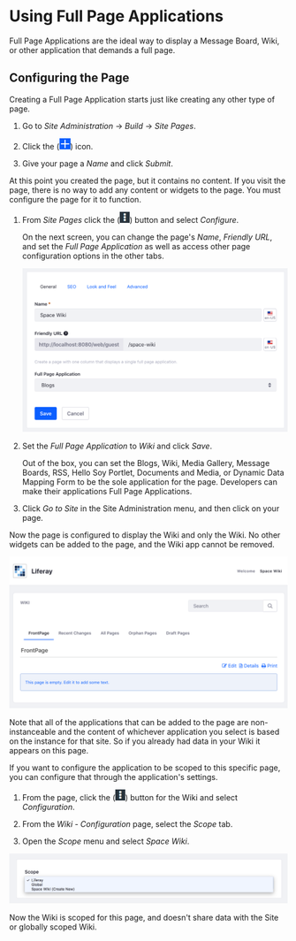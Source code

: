 # Using Full Page Applications [](id=using-full-page-applications)

Full Page Applications are the ideal way to display a Message Board, Wiki, or
other application that demands a full page.

## Configuring the Page [](id=configuring-the-page)

Creating a Full Page Application starts just like creating any other type of 
page.

1.  Go to *Site Administration* &rarr; *Build* &rarr; *Site Pages*.

2.  Click the (![Add Page](../../../../../images/icon-add.png)) icon.

3.  Give your page a *Name* and click *Submit*.

At this point you created the page, but it contains no content. If you visit the
page, there is no way to add any content or widgets to the page. You must
configure the page for it to function.

1.  From *Site Pages* click the (![Options](../../../../../images/icon-options.png)) button and select 
    *Configure*.

    On the next screen, you can change the page's *Name*, *Friendly URL*, and 
    set the *Full Page Application* as well as access other page configuration
    options in the other tabs.
 
    ![Figure 1: The Full Page Application configuration page.](../../../../../images/full-page-app-configure.png)
 
2.  Set the *Full Page Application* to *Wiki* and click *Save*.

    Out of the box, you can set the Blogs, Wiki, Media Gallery, Message Boards,
    RSS, Hello Soy Portlet, Documents and Media, or Dynamic Data Mapping Form to
    be the sole application for the page. Developers can make their applications
    Full Page Applications.
 
3.  Click *Go to Site* in the Site Administration menu, and then click on your
    page.

Now the page is configured to display the Wiki and only the Wiki. No other 
widgets can be added to the page, and the Wiki app cannot be removed.

![Figure 2: The Wiki displayed as a Full Page Application.](../../../../../images/single-page-app-wiki.png)

Note that all of the applications that can be added to the page are
non-instanceable and the content of whichever application you select is based on
the instance for that site. So if you already had data in your Wiki it appears
on this page.

If you want to configure the application to be scoped to this specific page, you
can configure that through the application's settings.

1.  From the page, click the (![Options](../../../../../images/icon-options.png)) button for the Wiki and
    select *Configuration*.
 
2.  From the *Wiki - Configuration* page, select the *Scope* tab.

3.  Open the *Scope* menu and select *Space Wiki*.

![Figure 3: Configuring the scope.](../../../../../images/configuring-scope.png)

Now the Wiki is scoped for this page, and doesn't share data with the Site or
globally scoped Wiki.
